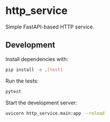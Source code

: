 # http_service

Simple FastAPI-based HTTP service.

## Development

Install dependencies with:

```bash
pip install -e .[test]
```

Run the tests:

```bash
pytest
```

Start the development server:

```bash
uvicorn http_service.main:app --reload
```

